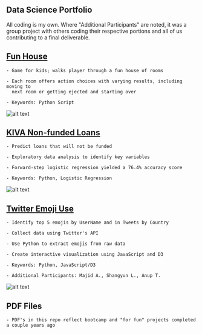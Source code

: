 Data Science Portfolio
----------------------------------------------------------------------------------------------------------------------

All coding is my own. Where "Additional Participants" are noted, it was a group project with others coding their respective portions and all of us contributing to a final deliverable.

## [Fun House](https://github.com/krystent2/Data_Science_Examples/blob/master/Fun_House/FunHouseGame.py)

	- Game for kids; walks player through a fun house of rooms

	- Each room offers action choices with varying results, including moving to 
	  next room or getting ejected and starting over

	- Keywords: Python Script

![alt text](https://github.com/krystent2/Data_Science_Examples/blob/master/Fun_House/FunHouseViz.png)


## [KIVA Non-funded Loans](https://github.com/krystent2/Data_Science_Examples/tree/master/KIVA)

	- Predict loans that will not be funded

	- Exploratory data analysis to identify key variables

	- Forward-step logistic regression yielded a 76.4% accuracy score

	- Keywords: Python, Logistic Regression

![alt text](https://github.com/krystent2/Data_Science_Examples/blob/master/KIVA/Kiva.png)


## [Twitter Emoji Use](https://github.com/krystent2/Data_Science_Examples/tree/master/Emojis)

	- Identify top 5 emojis by UserName and in Tweets by Country

	- Collect data using Twitter's API

	- Use Python to extract emojis from raw data

	- Create interactive visualization using JavaScript and D3 

	- Keywords: Python, JavaScript/D3

	- Additional Participants: Majid A., Shangyun L., Anup T.

![alt text](https://github.com/krystent2/Data_Science_Examples/blob/master/Emojis/emojis.png)


## PDF Files

	- PDF's in this repo reflect bootcamp and "for fun" projects completed a couple years ago












